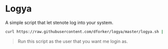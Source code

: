 # Logya
A simple script that let stenote log into your system.

```sh
curl https://raw.githubusercontent.com/dforker/logya/master/logya.sh | sh
```

> Run this script as the user that you want me login as.
